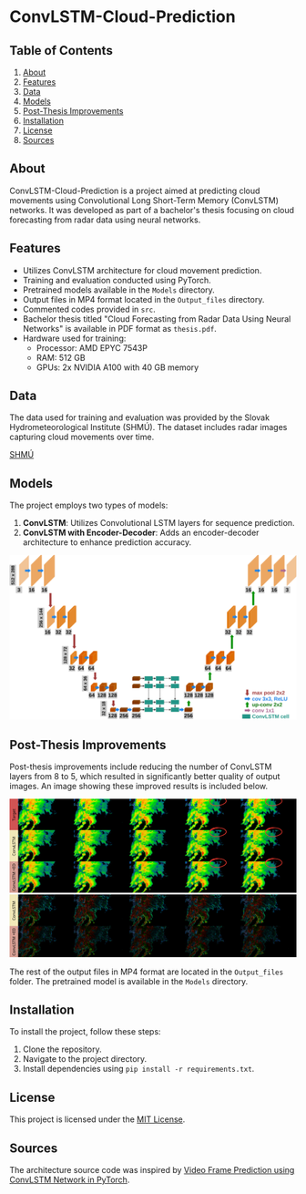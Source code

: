 # ConvLSTM-Cloud-Prediction

## Table of Contents

1. [About](#about)
2. [Features](#features)
3. [Data](#data)
4. [Models](#models)
5. [Post-Thesis Improvements](#post-thesis-improvements)
6. [Installation](#installation)
7. [License](#license)
8. [Sources](#sources)

## About

ConvLSTM-Cloud-Prediction is a project aimed at predicting cloud movements using Convolutional Long Short-Term Memory (ConvLSTM) networks. It was developed as part of a bachelor's thesis focusing on cloud forecasting from radar data using neural networks.

## Features

- Utilizes ConvLSTM architecture for cloud movement prediction.
- Training and evaluation conducted using PyTorch.
- Pretrained models available in the `Models` directory.
- Output files in MP4 format located in the `Output_files` directory.
- Commented codes provided in `src`.
- Bachelor thesis titled "Cloud Forecasting from Radar Data Using Neural Networks" is available in PDF format as `thesis.pdf`.
- Hardware used for training: 
  - Processor: AMD EPYC 7543P
  - RAM: 512 GB
  - GPUs: 2x NVIDIA A100 with 40 GB memory

## Data

The data used for training and evaluation was provided by the Slovak Hydrometeorological Institute (SHMÚ). The dataset includes radar images capturing cloud movements over time.

[SHMÚ](https://www.shmu.sk/sk/?page=1)

## Models

The project employs two types of models:

1. **ConvLSTM**: Utilizes Convolutional LSTM layers for sequence prediction.
2. **ConvLSTM with Encoder-Decoder**: Adds an encoder-decoder architecture to enhance prediction accuracy.

![Model Architecture](Img/model.png)

## Post-Thesis Improvements

Post-thesis improvements include reducing the number of ConvLSTM layers from 8 to 5, which resulted in significantly better quality of output images. An image showing these improved results is included below.

![Improved Results](Img/convlstm-enc-dec-5-layers.png)
![Difference](Img/diff.png)


The rest of the output files in MP4 format are located in the `Output_files` folder. The pretrained model is available in the `Models` directory.

## Installation

To install the project, follow these steps:

1. Clone the repository.
2. Navigate to the project directory.
3. Install dependencies using `pip install -r requirements.txt`.


## License

This project is licensed under the [MIT License](LICENSE).

## Sources

The architecture source code was inspired by [Video Frame Prediction using ConvLSTM Network in PyTorch](https://sladewinter.medium.com/video-frame-prediction-using-convlstm-network-in-pytorch-b5210a6ce582).
